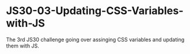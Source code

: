 # JS30-03-Updating-CSS-Variables-with-JS
The 3rd JS30 challenge going over assinging CSS variables and updating them with JS. 
